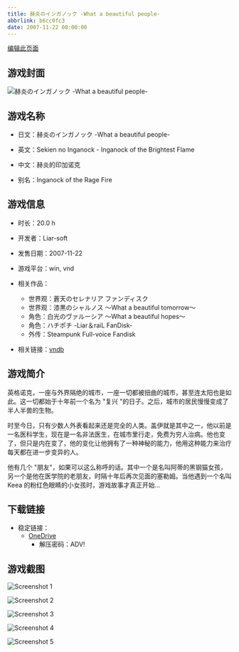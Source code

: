 ```yaml
---
title: 赫炎のインガノック -What a beautiful people-
abbrlink: b6cc0fc3
date: 2007-11-22 00:00:00
---
```

[编辑此页面](https://github.com/ACG-3/ADV3-source/blob/main/source/_posts/games/%E8%B5%AB%E7%82%8E%E3%81%AE%E3%82%A4%E3%83%B3%E3%82%AC%E3%83%8E%E3%83%83%E3%82%AF%20-What%20a%20beautiful%20people-.md)

## 游戏封面

![赫炎のインガノック -What a beautiful people-](https://pan.timero.xyz/onedrive/img_lib_001/%E8%B5%AB%E7%82%8E%E3%81%AE%E3%82%A4%E3%83%B3%E3%82%AC%E3%83%8E%E3%83%83%E3%82%AF%20-What%20a%20beautiful%20people-_cover.avif)


## 游戏名称

- 日文：赫炎のインガノック -What a beautiful people-
- 英文：Sekien no Inganock - Inganock of the Brightest Flame
- 中文：赫炎的印加诺克

- 别名：Inganock of the Rage Fire


## 游戏信息

- 时长：20.0 h
- 开发者：Liar-soft
- 发售日期：2007-11-22
- 游戏平台：win, vnd
- 相关作品：
   - 世界观：蒼天のセレナリア ファンディスク
   - 世界观：漆黒のシャルノス ～What a beautiful tomorrow～
   - 角色：白光のヴァルーシア ～What a beautiful hopes～
   - 角色：ハチポチ -Liar＆raiL FanDisk-
   - 外传：Steampunk Full-voice Fandisk

- 相关链接：[vndb](https://vndb.org/v417)


## 游戏简介

英格诺克，一座与外界隔绝的城市，一座一切都被扭曲的城市，甚至连太阳也是如此。这一切都始于十年前一个名为 "复兴 "的日子。之后，城市的居民慢慢变成了半人半兽的生物。

时至今日，只有少数人外表看起来还是完全的人类。盖伊就是其中之一，他以前是一名医科学生，现在是一名非法医生，在城市里行走，免费为穷人治病。他也变了，但只是内在变了，他的变化让他拥有了一种神秘的能力，他用这种能力来治疗每天都在进一步变异的人。

他有几个 "朋友"，如果可以这么称呼的话。其中一个是名叫阿蒂的黑钢猫女孩，另一个是他在医学院的老朋友，时隔十年后再次见面的塞勒姆。当他遇到一个名叫 Keea 的粉红色眼睛的小女孩时，游戏故事才真正开始...


## 下载链接

- 稳定链接：
    - [OneDrive](https://pan.timero.xyz/onedrive/adv_lib_001/%E8%B5%AB%E7%82%8E%E3%81%AE%E3%82%A4%E3%83%B3%E3%82%AC%E3%83%8E%E3%83%83%E3%82%AF%20-What%20a%20beautiful%20people-)
        - 解压密码：ADV!



## 游戏截图


![Screenshot 1](https://pan.timero.xyz/onedrive/img_lib_001/%E8%B5%AB%E7%82%8E%E3%81%AE%E3%82%A4%E3%83%B3%E3%82%AC%E3%83%8E%E3%83%83%E3%82%AF%20-What%20a%20beautiful%20people-_Screenshot_1.avif)

![Screenshot 2](https://pan.timero.xyz/onedrive/img_lib_001/%E8%B5%AB%E7%82%8E%E3%81%AE%E3%82%A4%E3%83%B3%E3%82%AC%E3%83%8E%E3%83%83%E3%82%AF%20-What%20a%20beautiful%20people-_Screenshot_2.avif)

![Screenshot 3](https://pan.timero.xyz/onedrive/img_lib_001/%E8%B5%AB%E7%82%8E%E3%81%AE%E3%82%A4%E3%83%B3%E3%82%AC%E3%83%8E%E3%83%83%E3%82%AF%20-What%20a%20beautiful%20people-_Screenshot_3.avif)

![Screenshot 4](https://pan.timero.xyz/onedrive/img_lib_001/%E8%B5%AB%E7%82%8E%E3%81%AE%E3%82%A4%E3%83%B3%E3%82%AC%E3%83%8E%E3%83%83%E3%82%AF%20-What%20a%20beautiful%20people-_Screenshot_4.avif)

![Screenshot 5](https://pan.timero.xyz/onedrive/img_lib_001/%E8%B5%AB%E7%82%8E%E3%81%AE%E3%82%A4%E3%83%B3%E3%82%AC%E3%83%8E%E3%83%83%E3%82%AF%20-What%20a%20beautiful%20people-_Screenshot_5.avif)

